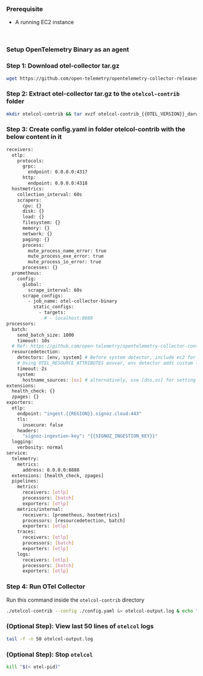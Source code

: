 ### Prerequisite 
- A running EC2 instance

&nbsp;

### Setup OpenTelemetry Binary as an agent

### Step 1: Download otel-collector tar.gz
```bash
wget https://github.com/open-telemetry/opentelemetry-collector-releases/releases/download/v{{OTEL_VERSION}}/otelcol-contrib_{{OTEL_VERSION}}_darwin_arm64.tar.gz
```
### Step 2: Extract otel-collector tar.gz to the `otelcol-contrib` folder
```bash
mkdir otelcol-contrib && tar xvzf otelcol-contrib_{{OTEL_VERSION}}_darwin_arm64.tar.gz -C otelcol-contrib
```

### Step 3: Create config.yaml in folder otelcol-contrib with the below content in it
```bash
receivers:
  otlp:
    protocols:
      grpc:
        endpoint: 0.0.0.0:4317
      http:
        endpoint: 0.0.0.0:4318
  hostmetrics:
    collection_interval: 60s
    scrapers:
      cpu: {}
      disk: {}
      load: {}
      filesystem: {}
      memory: {}
      network: {}
      paging: {}
      process:
        mute_process_name_error: true
        mute_process_exe_error: true
        mute_process_io_error: true
      processes: {}
  prometheus:
    config:
      global:
        scrape_interval: 60s
      scrape_configs:
        - job_name: otel-collector-binary
          static_configs:
            - targets:
              # - localhost:8888
processors:
  batch:
    send_batch_size: 1000
    timeout: 10s
  # Ref: https://github.com/open-telemetry/opentelemetry-collector-contrib/blob/main/processor/resourcedetectionprocessor/README.md
  resourcedetection:
    detectors: [env, system] # Before system detector, include ec2 for AWS, gcp for GCP and azure for Azure.
    # Using OTEL_RESOURCE_ATTRIBUTES envvar, env detector adds custom labels.
    timeout: 2s
    system:
      hostname_sources: [os] # alternatively, use [dns,os] for setting FQDN as host.name and os as fallback
extensions:
  health_check: {}
  zpages: {}
exporters:
  otlp:
    endpoint: "ingest.{{REGION}}.signoz.cloud:443"
    tls:
      insecure: false
    headers:
      "signoz-ingestion-key": "{{SIGNOZ_INGESTION_KEY}}"
  logging:
    verbosity: normal
service:
  telemetry:
    metrics:
      address: 0.0.0.0:8888
  extensions: [health_check, zpages]
  pipelines:
    metrics:
      receivers: [otlp]
      processors: [batch]
      exporters: [otlp]
    metrics/internal:
      receivers: [prometheus, hostmetrics]
      processors: [resourcedetection, batch]
      exporters: [otlp]
    traces:
      receivers: [otlp]
      processors: [batch]
      exporters: [otlp]
    logs:
      receivers: [otlp]
      processors: [batch]
      exporters: [otlp]
```
### Step 4: Run OTel Collector
 Run this command inside the `otelcol-contrib` directory

```bash
./otelcol-contrib --config ./config.yaml &> otelcol-output.log & echo "$!" > otel-pid
```

### (Optional Step): View last 50 lines of `otelcol` logs
```bash
tail -f -n 50 otelcol-output.log
```

### (Optional Step): Stop `otelcol`
```bash
kill "$(< otel-pid)"
```

